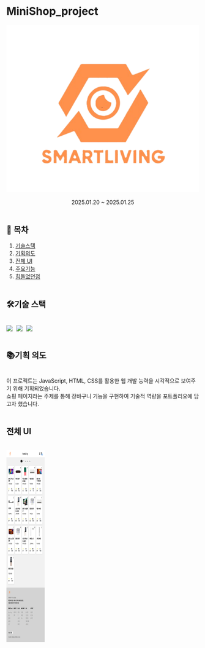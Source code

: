 # MiniShop_project

<p align="center"><img src="/detailimg/logo5.png"></p>
<div align=center>2025.01.20 ~ 2025.01.25 </div>
<br>

## 🔗 목차

1. [기술스택](#기술-스택)
2. [기획의도](#기획-의도)
3. [전체 UI](#use"-"instead-of-spacing-words)
4. [주요기능](#example)
5. [힘들었던점](#example)  
   <br>

## 🛠기술 스택

<br>

<div style="display: flex; gap: 10px; align-items: center;">
  <img src="https://img.shields.io/badge/html5-E34F26?&style=for-the-badge&logo=html5&logoColor=white" />
  <img src="https://img.shields.io/badge/css3-1572B6?&style=for-the-badge&logo=html5&logoColor=white" />
  <img src="https://img.shields.io/badge/javascript-F7DF1E?&style=for-the-badge&logo=html5&logoColor=white" />
</div>
<br>

## 📚기획 의도

<br>
<div>이 프로젝트는 JavaScript, HTML, CSS를 활용한 웹 개발 능력을 시각적으로 보여주기 위해 기획되었습니다.</div>
<div> 쇼핑 페이지라는 주제를 통해 장바구니 기능을 구현하여 기술적 역량을 포트폴리오에 담고자 했습니다.</div>
<br>

## 전체 UI

<br>

<div style="display: flex; gap: 10px; align-items: center;">
<img style="width: 100px; height:500px" src="/readme_img/main.png">
